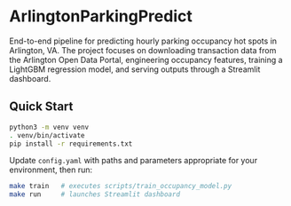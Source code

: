 # ArlingtonParkingPredict

End-to-end pipeline for predicting hourly parking occupancy hot spots in Arlington, VA. The project focuses on downloading transaction data from the Arlington Open Data Portal, engineering occupancy features, training a LightGBM regression model, and serving outputs through a Streamlit dashboard.


## Quick Start

```bash
python3 -m venv venv
. venv/bin/activate
pip install -r requirements.txt
```

Update `config.yaml` with paths and parameters appropriate for your environment, then run:

```bash
make train   # executes scripts/train_occupancy_model.py
make run     # launches Streamlit dashboard
```
